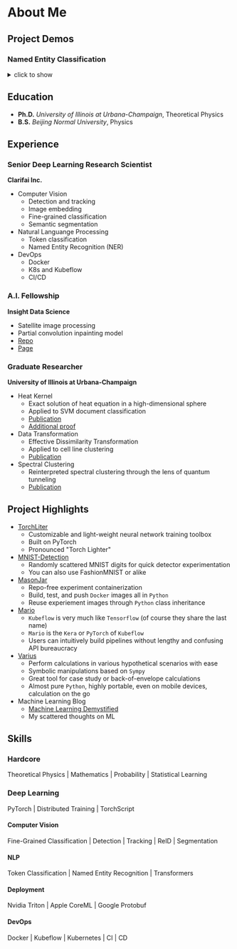 # About Me

## Project Demos
### Named Entity Classification
<details><summary> click to show </summary>
 
#### Finance document
 > **DiDi Global Inc [ORG]** . is regulated by the U . S . Security and Exchange Commission and incorporated in **the state of Cayman Islands [LOC]** . **DiDi Global Inc [ORG]** is primarily in the business of services - business services , nec . For financial reporting , their fiscal year ends on December 31st . This page includes all SEC registration details as well as a list of all documents ( S - 1 , Prospectus , Current Reports , 8 - K , 10K , Annual Reports ) filed by **DiDi Global Inc [ORG]** .

#### Medical Abstract
 > To explore the relationship between consumption of fish sauce and the risk of **gastric cancer [Pathological_formation]** in Fujian Province . An ecological study was carried out . A total of 11000 subjects from 55 townships were randomly selected from 10 counties within Fujian Province . All subjects were local residents who had been living in Fujian Province for more than 20 years , within the age group of 45 - 74 years . Trained interviewers conducted face - to - face interviews with a standardized questionnaire , which covered the frequency and amount of food intake , dietary habit , tobacco and alcohol consumption and history of chronic **gastric [Organ]** diseases . Univariate and multivariate analyses were performed using Epi - info and SAS statistical packages , respectively . A significant correlation between monthly consumption of fish sauce and mortality of **gastric cancer [Pathological_formation]** was found . Pearson ' s coefficient of correlation was statistically significant with r = 0 .7356 for males , r = 0 . 5246 for females ( P < 0 . 01 ) . In the multivariate analysis , consumption of fish sauce still showed an association with the risk of gastric cancer [Pathological_formation] . No significant positive correlation between **esophagus cancer  [Pathological_formation]** , **liver cancer [Pathological_formation]** , **colon cancer [Pathological_formation]** and consumption of fish sauce were observed . Long - term intake of fish sauce may be related to high mortality of **gastric cancer [Pathological_formation]** . Consumption of fish sauce might be one of important and unique etiologic factors of **gastric cancer [Pathological_formation]** in Fujian Province . Further studies are needed to confirm this ecological study .
 
#### News
 > The **Foreign Secretary Boris Johnson [Person]** joined **US Secretary of State John Kerry [Person]** and **international partners [Organisation]** in **Paris [Location]** on **10 December [Temporal]** for talks on the humanitarian situation in **Aleppo [Location]** and across **Syria [Location]** , and efforts to renew the political process to find a solution to the conflict .
 
 > The battle took place in and around the demolished **ruins [Location]** of the **New Avengers Facility [Location]** in **New York [Location]** , shortly after it was destroyed by **Thanos [Person]** ' flagship , **the Sanctuary II [Organisation]** . After **the Avengers [Organisation]**, united under the banner of **Captain America [Person]** , rallied their own defenses in **the united Wakandan forces [Organisation]** , **the Masters of the Mystic Arts [Organisation]** , **the [Organisation] Ravagers [Organisation]** , **the Asgardians [Organisation]** , and **the Guardians of the Galaxy [Organisation]** , both sides then collided to a head in a massive assault , fighting for possession of the **Infinity Stones [Weapon]** . Many casualties from both battlefronts resulted from the battle .
 
 > **Luke Skywalker [Person]** and **friends [Organisation]** travel to **Tatooine [Location]** to rescue their friend **Han Solo [Person]** from the vile **Jabba the Hutt [Location]** . **The Empire [Organisation]** prepares to crush **the Rebellion [Organisation]** with a more powerful Death Star, while **the Rebel fleet [Organisation]** mounts a massive attack on **the space station [Location]** . **Luke Skywalker [Person]** confronts his father , **Anakin [Person]** , in a final climactic duel before the evil **Emperor Sidious [Person]** .



   
</details>

## Education

* __Ph.D.__ _University of Illinois at Urbana-Champaign_, Theoretical Physics
* __B.S.__  _Beijing Normal University_, Physics

## Experience

### Senior Deep Learning Research Scientist
__Clarifai Inc.__
* Computer Vision
  * Detection and tracking
  * Image embedding
  * Fine-grained classification
  * Semantic segmentation
* Natural Languange Processing
  * Token classification
  * Named Entity Recognition (NER)
* DevOps
  * Docker
  * K8s and Kubeflow
  * CI/CD

### A.I. Fellowship
__Insight Data Science__
* Satellite image processing
* Partial convolution inpainting model
* [Repo](https://github.com/ChenchaoZhao/NeuralCamouflage)
* [Page](https://chenchaozhao.github.io/NeuralCamouflage/)

### Graduate Researcher
__University of Illinois at Urbana-Champaign__
* Heat Kernel
  * Exact solution of heat equation in a high-dimensional sphere
  * Applied to SVM document classification
  * [Publication](https://www.frontiersin.org/articles/10.3389/fams.2018.00001/full)
  * [Additional proof](https://chenchao-zhao.gitbook.io/machine-learning-demystified/blogs/n-sphere-counterpart-of-gaussian-kernel)
* Data Transformation
  * Effective Dissimilarity Transformation
  * Applied to cell line clustering
  * [Publication](https://journals.aps.org/pre/abstract/10.1103/PhysRevE.95.042307)
* Spectral Clustering
  * Reinterpreted spectral clustering through the lens of quantum tunneling
  * [Publication](https://journals.aps.org/pre/abstract/10.1103/PhysRevE.98.022301)


## Project Highlights

* [TorchLiter](https://github.com/ChenchaoZhao/TorchLiter)
  * Customizable and light-weight neural network training toolbox
  * Built on PyTorch
  * Pronounced "Torch Lighter"
* [MNIST-Detection](https://github.com/ChenchaoZhao/mnist-detection)
  * Randomly scattered MNIST digits for quick detector experimentation
  * You can also use FashionMNIST or alike 
* [MasonJar](https://github.com/chenchao-clarifai/MasonJar)
  * Repo-free experiment containerization
  * Build, test, and push `Docker` images all in `Python`
  * Reuse experiement images through `Python` class inheritance
* [Mario](https://github.com/chenchao-clarifai/Mario)
  * `Kubeflow` is very much like `Tensorflow` (of course they share the last name)
  * `Mario` is the `Kera` or `PyTorch` of `Kubeflow`
  * Users can intuitively build pipelines without lengthy and confusing API bureaucracy
* [Varius](https://github.com/ChenchaoZhao/varius)
  * Perform calculations in various hypothetical scenarios with ease
  * Symbolic manipulations based on `Sympy`
  * Great tool for case study or back-of-envelope calculations
  * Almost pure `Python`, highly portable, even on mobile devices, calculation on the go
* Machine Learning Blog 
  * [Machine Learning Demystified](https://chenchao-zhao.gitbook.io/machine-learning-demystified/)
  * My scattered thoughts on ML

## Skills
### Hardcore
Theoretical Physics | Mathematics | Probability | Statistical Learning

### Deep Learning
PyTorch | Distributed Training | TorchScript
#### Computer Vision
Fine-Grained Classification | Detection | Tracking | ReID | Segmentation
#### NLP
Token Classification | Named Entity Recognition | Transformers
#### Deployment
Nvidia Triton | Apple CoreML | Google Protobuf
#### DevOps
Docker | Kubeflow | Kubernetes | CI | CD

<!--
**ChenchaoZhao/ChenchaoZhao** is a ✨ _special_ ✨ repository because its `README.md` (this file) appears on your GitHub profile.

Here are some ideas to get you started:

- 🔭 I’m currently working on ...
- 🌱 I’m currently learning ...
- 👯 I’m looking to collaborate on ...
- 🤔 I’m looking for help with ...
- 💬 Ask me about ...
- 📫 How to reach me: ...
- 😄 Pronouns: ...
- ⚡ Fun fact: ...
-->
